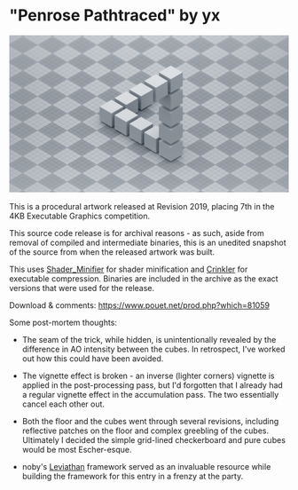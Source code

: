 # "Penrose Pathtraced" by yx

![](screenshot.png)

This is a procedural artwork released at Revision 2019, placing 7th in the 4KB Executable Graphics competition.

This source code release is for archival reasons - as such, aside from removal of compiled and intermediate binaries, this is an unedited snapshot of the source from when the released artwork was built.

This uses [Shader_Minifier](https://github.com/laurentlb/Shader_Minifier) for shader minification and [Crinkler](https://github.com/runestubbe/Crinkler) for executable compression. Binaries are included in the archive as the exact versions that were used for the release.

Download & comments: https://www.pouet.net/prod.php?which=81059

Some post-mortem thoughts:

* The seam of the trick, while hidden, is unintentionally revealed by the difference in AO intensity between the cubes. In retrospect, I've worked out how this could have been avoided.

* The vignette effect is broken - an inverse (lighter corners) vignette is applied in the post-processing pass, but I'd forgotten that I already had a regular vignette effect in the accumulation pass. The two essentially cancel each other out.

* Both the floor and the cubes went through several revisions, including reflective patches on the floor and complex greebling of the cubes. Ultimately I decided the simple grid-lined checkerboard and pure cubes would be most Escher-esque.

* noby's [Leviathan](https://github.com/armak/Leviathan-2.0) framework served as an invaluable resource while building the framework for this entry in a frenzy at the party.
